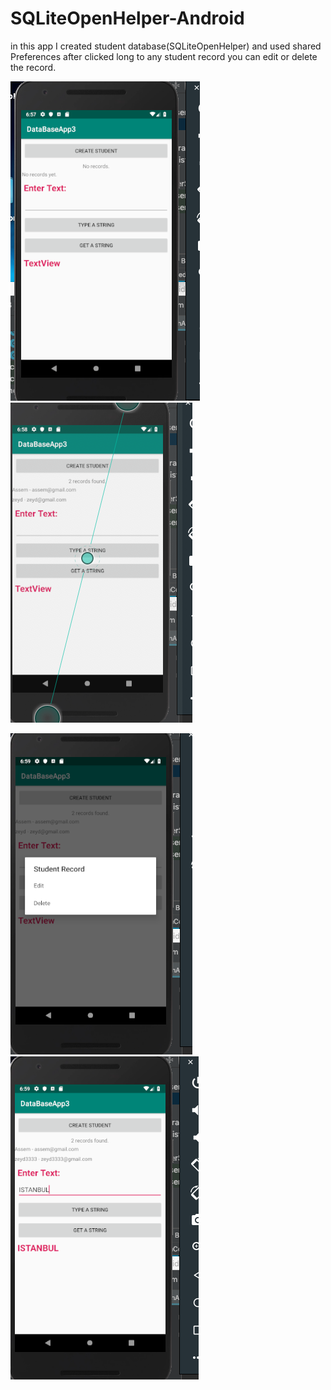 # SQLiteOpenHelper-Android
in this app I created student database(SQLiteOpenHelper) and used shared Preferences 
after clicked long to any student record you can edit or delete the record.

![images](https://github.com/assemalturifi/SQLiteOpenHelper-Android/blob/master/Screen%20Shot%202019-01-25%20at%206.57.57%20PM.png)
![images](https://github.com/assemalturifi/SQLiteOpenHelper-Android/blob/master/Screen%20Shot%202019-01-25%20at%206.59.01%20PM.png)

![images](https://github.com/assemalturifi/SQLiteOpenHelper-Android/blob/master/Screen%20Shot%202019-01-25%20at%206.59.23%20PM.png)
![images](https://github.com/assemalturifi/SQLiteOpenHelper-Android/blob/master/Screen%20Shot%202019-01-25%20at%206.59.59%20PM.png)
